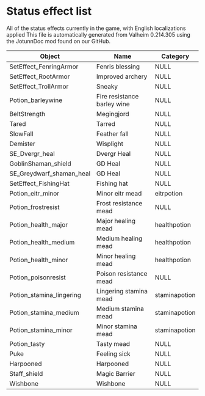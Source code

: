 # Status effect list
All of the status effects currently in the game, with English localizations applied
This file is automatically generated from Valheim 0.214.305 using the JotunnDoc mod found on our GitHub.

|Object |Name |Category |
|---|---|---|
|SetEffect_FenringArmor|Fenris blessing|NULL|
|SetEffect_RootArmor|Improved archery|NULL|
|SetEffect_TrollArmor|Sneaky|NULL|
|Potion_barleywine|Fire resistance barley wine|NULL|
|BeltStrength|Megingjord|NULL|
|Tared|Tarred|NULL|
|SlowFall|Feather fall|NULL|
|Demister|Wisplight|NULL|
|SE_Dvergr_heal|Dvergr Heal|NULL|
|GoblinShaman_shield|GD Heal|NULL|
|SE_Greydwarf_shaman_heal|GD Heal|NULL|
|SetEffect_FishingHat|Fishing hat|NULL|
|Potion_eitr_minor|Minor eitr mead|eitrpotion|
|Potion_frostresist|Frost resistance mead|NULL|
|Potion_health_major|Major healing mead|healthpotion|
|Potion_health_medium|Medium healing mead|healthpotion|
|Potion_health_minor|Minor healing mead|healthpotion|
|Potion_poisonresist|Poison resistance mead|NULL|
|Potion_stamina_lingering|Lingering stamina mead|staminapotion|
|Potion_stamina_medium|Medium stamina mead|staminapotion|
|Potion_stamina_minor|Minor stamina mead|staminapotion|
|Potion_tasty|Tasty mead|NULL|
|Puke|Feeling sick|NULL|
|Harpooned|Harpooned|NULL|
|Staff_shield|Magic Barrier|NULL|
|Wishbone|Wishbone|NULL|
